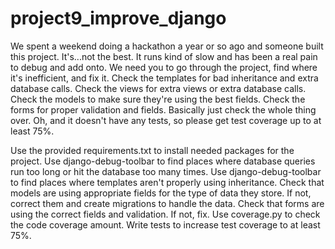 # project9_improve_django
We spent a weekend doing a hackathon a year or so ago and someone built this project. It's...not the best. It runs kind of slow and has been a real pain to debug and add onto. We need you to go through the project, find where it's inefficient, and fix it. Check the templates for bad inheritance and extra database calls. Check the views for extra views or extra database calls. Check the models to make sure they're using the best fields. Check the forms for proper validation and fields. Basically just check the whole thing over. Oh, and it doesn't have any tests, so please get test coverage up to at least 75%.

Use the provided requirements.txt to install needed packages for the project.
Use django-debug-toolbar to find places where database queries run too long or hit the database too many times.
Use django-debug-toolbar to find places where templates aren't properly using inheritance.
Check that models are using appropriate fields for the type of data they store. If not, correct them and create migrations to handle the data.
Check that forms are using the correct fields and validation. If not, fix.
Use coverage.py to check the code coverage amount. Write tests to increase test coverage to at least 75%.
